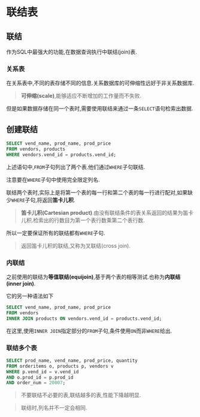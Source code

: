 # 联结表

## 联结

作为SQL中最强大的功能,在数据查询执行中联结(join)表.

### 关系表

在关系表中,不同的表存储不同的信息.关系数据库的可伸缩性远好于非关系数据库.

> **可伸缩(scale)**,能够适应不断增加的工作量而不失败.

但是如果数据存储在同一个表时,需要使用联结来通过一条`SELECT`语句检索出数据.

## 创建联结

```sql
SELECT vend_name, prod_name, prod_price
FROM vendors, products
WHERE vendors.vend_id = products.vend_id;
```

上述语句中,`FROM`子句列出了两个表.他们通过`WHERE`子句联结.

注意要在`WHERE`子句中使用完全限定列名.

联结两个表时,实际上是将第一个表的每一行和第二个表的每一行进行配对,如果缺少`WHERE`子句,将返回**笛卡儿积**.

> **笛卡儿积(Cartesian product)**.由没有联结条件的表关系返回的结果为笛卡儿积.检索出的行数目为第一个表行数乘第二个表行数.

所以一定要保证所有的联结都有`WHERE`子句.

> 返回笛卡儿积的联结,又称为叉联结(cross join).

### 内联结

之前使用的联结为**等值联结(equijoin)**,基于两个表的相等测试.也称为**内联结(inner join)**.

它的另一种语法如下

```sql
SELECT vend_name, prod_name, prod_price
FROM vendors
INNER JOIN products ON vendors.vend_id = products.vend_id;
```

在这里,使用`INNER JOIN`指定部分的`FROM`子句,条件使用`ON`而非`WHERE`给出.

### 联结多个表

```sql
SELECT prod_name, vend_name, prod_price, quantity
FROM orderitems o, products p, vendors v
WHERE p.vend_id = v.vend_id
AND o.prod_id = p.prod_id
AND order_num = 20007;
```

> 不要联结不必要的表,联结越多的表,性能下降越明显.

> 联结时,列名并不一定会相同.

